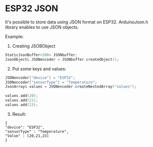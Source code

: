 # ESP32 JSON

It's possible to store data using JSON format on ESP32.
ArduinoJson.h library enables to use JSON objects.

Example:

1. Creating JSOBObject
```c
StaticJsonBuffer<300> JSONbuffer;
JsonObject& JSONencoder = JSONbuffer.createObject();
```

2. Put some keys and values:
```c 
JSONencoder["device"] = "ESP32";
JSONencoder["sensorType"] = "Temperature";
JsonArray& values = JSONencoder.createNestedArray("values");
 
values.add(20);
values.add(21);
values.add(23);
```

3. Result:
```
{
"device": "ESP32",
"sensorType" : "Temperature",
"Value" : [20,21,23]
}
```
